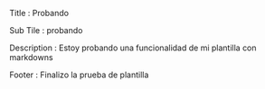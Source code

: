 Title : Probando

Sub Tile : probando

Description : Estoy probando una funcionalidad de mi plantilla con markdowns

Footer : Finalizo la prueba de plantilla
